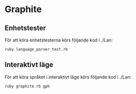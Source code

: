 # Graphite

## Enhetstester
För att köra enhetstesterna körs följande kod i ./Lan:

`ruby language_parser_test.rb`

## Interaktivt läge
För att köra språket i interaktivt läge körs följande kod i ./Lan:

`ruby graphite.rb gph`

